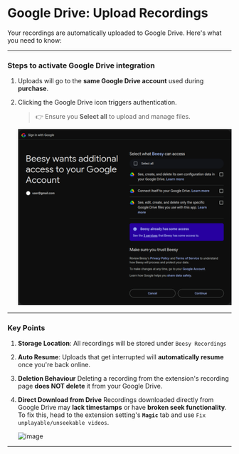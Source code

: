 # Google Drive: Upload Recordings

Your recordings are automatically uploaded to Google Drive. Here's what you need to know:

---

### Steps to activate Google Drive integration

1. Uploads will go to the **same Google Drive account** used during **purchase**.

2. Clicking the Google Drive icon triggers authentication.

   > 👉 Ensure you **Select all** to upload and manage files.

   ![access provision in Google Drive](pics/image.png)

---

### Key Points

1. **Storage Location**: 
   All recordings will be stored under `Beesy Recordings`

2. **Auto Resume**: 
   Uploads that get interrupted will **automatically resume** once you're back online.

3. **Deletion Behaviour**
   Deleting a recording from the extension's recording page **does NOT delete** it from your Google Drive.

4. **Direct Download from Drive**
   Recordings downloaded directly from Google Drive may **lack timestamps** or have **broken seek functionality**.
   To fix this, head to the extension setting's **`Magic`** tab and use `Fix unplayable/unseekable videos`.

   ![image](https://github.com/user-attachments/assets/10151ad3-0118-4429-97c7-1b93b17ae2d2)


---
